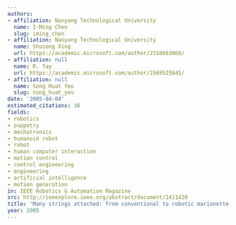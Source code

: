 ```yaml
---
authors:
- affiliation: Nanyang Technological University
  name: I-Ming Chen
  slug: iming_chen
- affiliation: Nanyang Technological University
  name: Shusong Xing
  url: https://academic.microsoft.com/author/2310663068/
- affiliation: null
  name: R. Tay
  url: https://academic.microsoft.com/author/2569525845/
- affiliation: null
  name: Song Huat Yeo
  slug: song_huat_yeo
date: '2005-04-04'
estimated_citations: 16
fields:
- robotics
- puppetry
- mechatronics
- humanoid robot
- robot
- human computer interaction
- motion control
- control engineering
- engineering
- artificial intelligence
- motion generation
in: IEEE Robotics & Automation Magazine
src: http://ieeexplore.ieee.org/abstract/document/1411420
title: 'Many strings attached: from conventional to robotic marionette manipulation'
year: 2005
---
```

